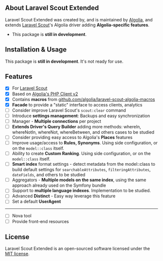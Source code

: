 ## About Laravel Scout Extended

Laravel Scout Extended was created by, and is maintained by [Algolia](https://github.com/algolia), and extends [Laravel Scout](https://github.com/laravel/scout)'s Algolia driver adding **Algolia-specific features**.

- This package is **still in development**. 

## Installation & Usage

This package is **still in development**. It's not ready for use.

## Features

- [x] For [Laravel Scout](https://github.com/laravel/scout)
- [x] Based on [Algolia's PHP Client v2](https://github.com/algolia/algoliasearch-client-php/tree/2.0)
- [x] Contains **macros** from [github.com/algolia/laravel-scout-algolia-macros](https://github.com/algolia/laravel-scout-algolia-macros)
- [x] **Facade** to provide a "static" interface to access clients, analytics
- [ ] Consider improve Laravel Scout's `scout:clear` command
- [ ] Introduce **settings management**: Backups and easy synchronization
- [ ] Manager - **Multiple connections** per project
- [ ] **Extends Driver's Query Builder** adding more methods: whereIn, whereNotIn, whereNot, whereBetween, and others cases to be studied
- [ ] Consider providing easy access to Algolia's **Places** features
- [ ] Improve usage/access to **Rules, Synonyms**. Using side configuration, or on the `model::class` itself.
- [ ] Ability to create **Custom Ranking**. Using side configuration, or on the `model::class` itself.
- [ ] **Smart index** format settings - detect metadata from the model::class to build default settings for `searchableAttributes`, `filteringAttributes`, `dateFields`, and others to be studied
- [ ] Aggregators - **Multiple models on the same index**, using the same approach already used on the Symfony bundle
- [ ] Support to **multiple language indexes**. Implementation to be studied.
- [ ] Advanced **Distinct** - Easy way leverage this feature
- [ ] Set a default **UserAgent**

---
- [ ] Nova tool
- [ ] Provide front-end resources

## License

Laravel Scout Extended is an open-sourced software licensed under the [MIT license](LICENSE.md).
